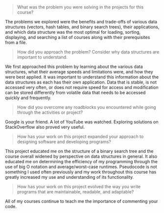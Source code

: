 > What was the problem you were solving in the projects for this course?

The problems we explored were the benefits and trade-offs of various data structures (vectors, hash tables, and binary search trees), their applications, and which data structure was the most optimal for loading, sorting, displaying, and searching a list of courses along with their prerequisites from a file.

> How did you approach the problem? Consider why data structures are important to understand.

We first approached this problem by learning about the various data structures, what their average speeds and limitations were, and how they were best applied. It was important to understand this information about the data structures as each has their own application. Data that is stable, is not accessed very often, or does not require speed for access and modification can be stored differently from volatile data that needs to be accessed quickly and frequently.

> How did you overcome any roadblocks you encountered while going through the activities or project?

Google is your friend. A lot of YouTube was watched. Exploring solutions on StackOverflow also proved very useful.

> How has your work on this project expanded your approach to designing software and developing programs?

This project educated me on the structure of a binary search tree and the course overall widened by perspective on data structures in general. It also educated me on determining the efficiency of my programming through the use of big O notation and average/worst-case runtimes. Pseudocode is not something I used often previously and my work throughout this course has greatly increased my use and understanding of its functionality.

> How has your work on this project evolved the way you write programs that are maintainable, readable, and adaptable?

All of my courses continue to teach me the importance of commenting your code. 
